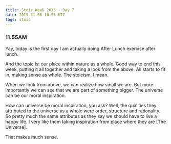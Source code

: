```yaml
---
title: Stoic Week 2015 - Day 7
date: 2015-11-08 10:55 UTC
tags: stoic
---
```


### 11.55AM

Yay, today is the first day I am actually doing After Lunch exercise after lunch.

And the topic is: our place within nature as a whole. Good way to end this week, putting it all together and taking a look from the above. All starts to fit in, making sense as whole. The stoicism, I mean.

When we look from above, we can realize how small we are. But more importantly we can see that we are part of something bigger. The universe can be our moral inspiration.

How can universe be moral inspiration, you ask? Well, the qualities they attributed to the universe as a whole were order, structure and rationality. So pretty much the same attributes as they say we should have to live a happy life. I very like them taking inspiration from place where they are [The Universe].

That makes much sense.
